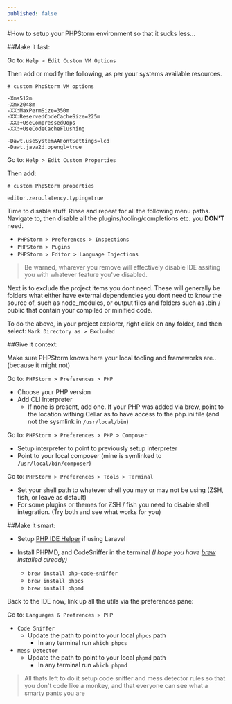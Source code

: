 ```yaml
---
published: false
---
```

#How to setup your PHPStorm environment so that it sucks less... 

##Make it fast:

Go to:
`Help > Edit Custom VM Options`

Then add or modify the following, as per your systems available resources.
~~~ text
# custom PhpStorm VM options

-Xms512m
-Xmx2048m
-XX:MaxPermSize=350m 
-XX:ReservedCodeCacheSize=225m
-XX:+UseCompressedOops
-XX:+UseCodeCacheFlushing

-Dawt.useSystemAAFontSettings=lcd
-Dawt.java2d.opengl=true
~~~


Go to:
`Help > Edit Custom Properties`

Then add:
~~~ text
# custom PhpStorm properties

editor.zero.latency.typing=true
~~~

Time to disable stuff. Rinse and repeat for all the following menu paths. Navigate to, then disable all the plugins/tooling/completions etc. you **DON'T** need. 

* `PHPStorm > Preferences > Inspections`
* `PHPStorm > Pugins`
* `PHPStorm > Editor > Language Injections`

> Be warned, wharever you remove will effectively disable IDE assiting you with whatever feature you've disabled.

Next is to exclude the project items you dont need. These will generally be folders what either have external dependencies you dont need to know the source of, such as node_modules, or output files and folders such as .bin / public that contain your compiled or minified code.

To do the above, in your project explorer, right click on any folder, and then select:
`Mark Directory as > Excluded` 

##Give it context:

Make sure PHPStorm knows here your local tooling and frameworks are.. 
(because it might not)

Go to:
`PHPStorm > Preferences > PHP`

* Choose your PHP version
* Add CLI Interpreter
    * If none is present, add one. If your PHP was added via brew, point to the location withing Cellar as to have access to the php.ini file (and not the sysmlink in `/usr/local/bin`)

Go to:
`PHPStorm > Preferences > PHP > Composer`

* Setup interpreter to point to previously setup interpreter
* Point to your local composer (mine is symlinked to `/usr/local/bin/composer`)

Go to:
`PHPStorm > Preferences > Tools > Terminal`

* Set your shell path to whatever shell you may or may not be using (ZSH, fish, or leave as default)
* For some plugins or themes for ZSH / fish you need to disable shell integration. (Try both and see what works for you)

##Make it smart:
* Setup [PHP IDE Helper](https://github.com/barryvdh/laravel-ide-helper) if using Laravel

* Install PHPMD, and CodeSniffer in the terminal *(I hope you have [brew](https://brew.sh/) installed already)*
    * `brew install php-code-sniffer`
    * `brew install phpcs`
    * `brew install phpmd`

Back to the IDE now, link up all the utils via the preferences pane:

Go to:
`Languages & Prefrences > PHP`

 * `Code Sniffer`
     - Update the path to point to your local `phpcs` path
        + In any terminal run `which phpcs`
* `Mess Detector`
     - Update the path to point to your local `phpmd` path
        + In any terminal run `which phpmd`
            
> All thats left to do it setup code sniffer and mess detector rules so that you don't code like a monkey, and that everyone can see what a smarty pants you are


